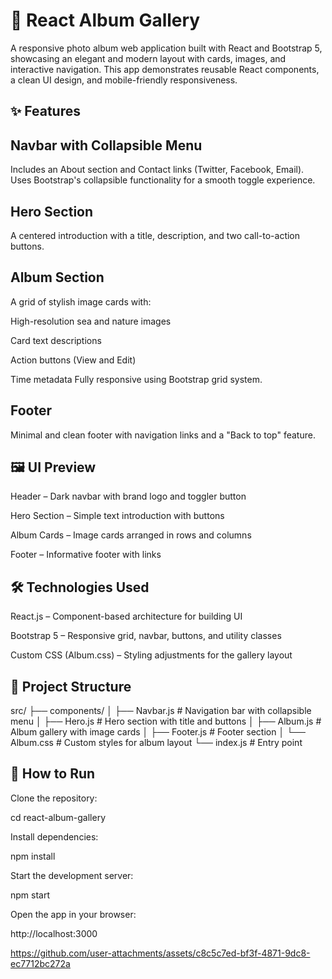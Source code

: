 # 📸 React Album Gallery

A responsive photo album web application built with React and Bootstrap 5, showcasing an elegant and modern layout with cards, images, and interactive navigation. This app demonstrates reusable React components, a clean UI design, and mobile-friendly responsiveness.

## ✨ Features

## Navbar with Collapsible Menu
Includes an About section and Contact links (Twitter, Facebook, Email).
Uses Bootstrap's collapsible functionality for a smooth toggle experience.

## Hero Section
A centered introduction with a title, description, and two call-to-action buttons.

## Album Section
A grid of stylish image cards with:

High-resolution sea and nature images

Card text descriptions

Action buttons (View and Edit)

Time metadata
Fully responsive using Bootstrap grid system.

## Footer
Minimal and clean footer with navigation links and a "Back to top" feature.

## 🖼 UI Preview

Header – Dark navbar with brand logo and toggler button

Hero Section – Simple text introduction with buttons

Album Cards – Image cards arranged in rows and columns

Footer – Informative footer with links

## 🛠 Technologies Used

React.js – Component-based architecture for building UI

Bootstrap 5 – Responsive grid, navbar, buttons, and utility classes

Custom CSS (Album.css) – Styling adjustments for the gallery layout

## 📂 Project Structure
src/
 ├── components/
 │    ├── Navbar.js      # Navigation bar with collapsible menu
 │    ├── Hero.js        # Hero section with title and buttons
 │    ├── Album.js       # Album gallery with image cards
 │    ├── Footer.js      # Footer section
 │    └── Album.css      # Custom styles for album layout
 └── index.js            # Entry point

## 🚀 How to Run

Clone the repository:


cd react-album-gallery


Install dependencies:

npm install


Start the development server:

npm start


Open the app in your browser:

http://localhost:3000



https://github.com/user-attachments/assets/c8c5c7ed-bf3f-4871-9dc8-ec7712bc272a


